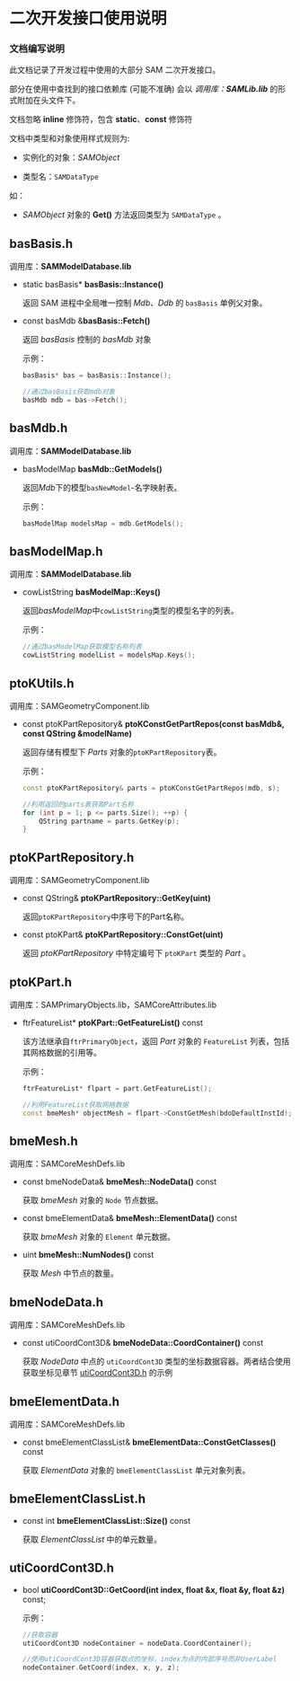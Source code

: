 # 二次开发接口使用说明

### 文档编写说明

此文档记录了开发过程中使用的大部分 SAM 二次开发接口。

部分在使用中查找到的接口依赖库 (可能不准确) 会以 *调用库：**SAMLib.lib*** 的形式附加在头文件下。

文档忽略 **inline** 修饰符，包含 **static**、**const** 修饰符

文档中类型和对象使用样式规则为:

- 实例化的对象：*SAMObject*

- 类型名：`SAMDataType`

如：

- *SAMObject* 对象的 **Get()** 方法返回类型为 `SAMDataType` 。

## basBasis.h

调用库：**SAMModelDatabase.lib**

- static basBasis* **basBasis::Instance()**

    返回 SAM 进程中全局唯一控制 *Mdb*、*Ddb* 的 `basBasis` 单例父对象。

- const basMdb &**basBasis::Fetch()**

    返回 *basBasis* 控制的 *basMdb* 对象

    示例：

    ```cpp
    basBasis* bas = basBasis::Instance();

    //通过basBasis获取mdb对象
    basMdb mdb = bas->Fetch();
    ```

## basMdb.h

调用库：**SAMModelDatabase.lib**

- basModelMap **basMdb::GetModels()**

    返回*Mdb*下的模型`basNewModel`-名字映射表。

    示例：

    ```cpp
    basModelMap modelsMap = mdb.GetModels();
    ```

## basModelMap.h

调用库：**SAMModelDatabase.lib**

- cowListString **basModelMap::Keys()**

    返回*basModelMap*中`cowListString`类型的模型名字的列表。

    示例：

    ```cpp
    //通过basModelMap获取模型名称列表
    cowListString modelList = modelsMap.Keys();
    ```

## ptoKUtils.h

调用库：SAMGeometryComponent.lib

- const ptoKPartRepository& **ptoKConstGetPartRepos(const basMdb&, const QString &modelName)**

    返回存储有模型下 *Parts* 对象的`ptoKPartRepository`表。

    示例：

    ```cpp
    const ptoKPartRepository& parts = ptoKConstGetPartRepos(mdb, s);

    //利用返回的parts表获取Part名称
    for (int p = 1; p <= parts.Size(); ++p) {
	    QString partname = parts.GetKey(p);
    }
    ```

## ptoKPartRepository.h

调用库：SAMGeometryComponent.lib

- const QString& **ptoKPartRepository::GetKey(uint)**

    返回`ptoKPartRepository`中序号下的Part名称。

- const ptoKPart& **ptoKPartRepository::ConstGet(uint)**

    返回 *ptoKPartRepository* 中特定编号下 `ptoKPart` 类型的 *Part* 。

## ptoKPart.h

调用库：SAMPrimaryObjects.lib，SAMCoreAttributes.lib

- ftrFeatureList* **ptoKPart::GetFeatureList()** const

    该方法继承自`ftrPrimaryObject`，返回 *Part* 对象的 `FeatureList` 列表，包括其网格数据的引用等。

    示例：

    ```cpp
    ftrFeatureList* flpart = part.GetFeatureList();

    //利用FeatureList获取网格数据
    const bmeMesh* objectMesh = flpart->ConstGetMesh(bdoDefaultInstId);
    ```

## bmeMesh.h

调用库：SAMCoreMeshDefs.lib

- const bmeNodeData& **bmeMesh::NodeData()** const

    获取 *bmeMesh* 对象的 `Node` 节点数据。

- const bmeElementData& **bmeMesh::ElementData()** const

    获取 *bmeMesh* 对象的 `Element` 单元数据。

- uint
**bmeMesh::NumNodes()** const

    获取 *Mesh* 中节点的数量。

## bmeNodeData.h

调用库：SAMCoreMeshDefs.lib

- const utiCoordCont3D& **bmeNodeData::CoordContainer()** const

    获取 *NodeData* 中点的 `utiCoordCont3D` 类型的坐标数据容器。两者结合使用获取坐标见章节 <u>utiCoordCont3D.h</u> 的示例 

## bmeElementData.h

调用库：SAMCoreMeshDefs.lib

- const bmeElementClassList& **bmeElementData::ConstGetClasses()** const

    获取 *ElementData* 对象的 `bmeElementClassList` 单元对象列表。 

## bmeElementClassList.h

- const int **bmeElementClassList::Size()** const

    获取 *ElementClassList* 中的单元数量。

## utiCoordCont3D.h

- bool **utiCoordCont3D::GetCoord(int  index, float  &x, float  &y, float  &z)** const;


    示例：

    ```cpp
    //获取容器
    utiCoordCont3D nodeContainer = nodeData.CoordContainer();

    //使用utiCoordCont3D容器获取点的坐标，index为点的内部序号而非UserLabel
    nodeContainer.GetCoord(index, x, y, z);
    ```
